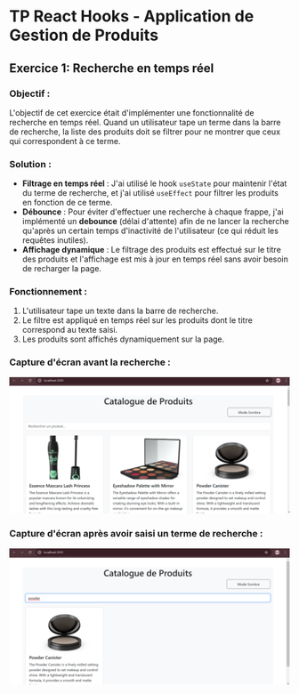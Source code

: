 # TP React Hooks - Application de Gestion de Produits

## Exercice 1: Recherche en temps réel

### Objectif :
L'objectif de cet exercice était d'implémenter une fonctionnalité de recherche en temps réel. Quand un utilisateur tape un terme dans la barre de recherche, la liste des produits doit se filtrer pour ne montrer que ceux qui correspondent à ce terme.

### Solution :
- **Filtrage en temps réel** : J'ai utilisé le hook `useState` pour maintenir l'état du terme de recherche, et j'ai utilisé `useEffect` pour filtrer les produits en fonction de ce terme.
- **Débounce** : Pour éviter d'effectuer une recherche à chaque frappe, j'ai implémenté un **debounce** (délai d'attente) afin de ne lancer la recherche qu'après un certain temps d'inactivité de l'utilisateur (ce qui réduit les requêtes inutiles).
- **Affichage dynamique** : Le filtrage des produits est effectué sur le titre des produits et l'affichage est mis à jour en temps réel sans avoir besoin de recharger la page.

### Fonctionnement :
1. L'utilisateur tape un texte dans la barre de recherche.
2. Le filtre est appliqué en temps réel sur les produits dont le titre correspond au texte saisi.
3. Les produits sont affichés dynamiquement sur la page.

### Capture d'écran avant la recherche :
![Avant la recherche](./assets/before.png)

### Capture d'écran après avoir saisi un terme de recherche :
![Après la recherche](./assets/after.png)


